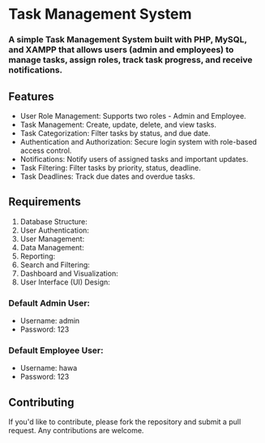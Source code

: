# Task Management System
### A simple Task Management System built with PHP, MySQL, and XAMPP that allows users (admin and employees) to manage tasks, assign roles, track task progress, and receive notifications.





## Features

+ User Role Management: Supports two roles - Admin and Employee.
+ Task Management: Create, update, delete, and view tasks.
+ Task Categorization: Filter tasks by status, and due date.
+ Authentication and Authorization: Secure login system with role-based access control.
+ Notifications: Notify users of assigned tasks and important updates.
+ Task Filtering: Filter tasks by priority, status, deadline.
+ Task Deadlines: Track due dates and overdue tasks.

## Requirements
1) Database Structure:
2)  User Authentication:
3) User Management:
4)  Data Management:
5)  Reporting:
6)  Search and Filtering:
7)  Dashboard and Visualization:
8)  User Interface (UI) Design:


### Default Admin User:

+ Username: admin
+ Password: 123
### Default Employee User:

+ Username: hawa
+ Password: 123

## Contributing

If you'd like to contribute, please fork the repository and submit a pull request. Any contributions are 
 welcome.


